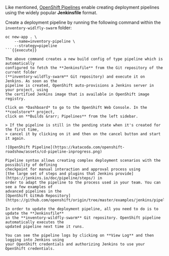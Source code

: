 Like mentioned, [OpenShift Pipelines](https://docs.openshift.com/container-platform/3.7/architecture/core_concepts/builds_and_image_streams.html#pipeline-build) enable creating deployment pipelines using the widely popular **Jenkinsfile** format.


Create a deployment pipeline by running the following command within 
the `inventory-widlfly-swarm` folder:

```
oc new-app . \
    --name=inventory-pipeline \
    --strategy=pipeline
```{{execute}}

The above command creates a new build config of type pipeline which is automatically 
configured to fetch the **Jenkinsfile** from the Git repository of the current folder 
(**inventory-wildfly-swarm** Git repository) and execute it on Jenkins. As soon as the 
pipeline is created, OpenShift auto-provisions a Jenkins server in your project, using 
the certified Jenkins image that is available in OpenShift image registry.

Click on *Dashboard* to go to the OpenShift Web Console. In the **coolstore** project, 
click on **Builds &rarr; Pipelines** from the left sidebar.

> If the pipeline is still in the pending state when it's created for the first time, 
> cancel it by clicking on it and then on the cancel button and start it again.

![OpenShift Pipeline](https://katacoda.com/openshift-roadshow/assets/cd-pipeline-inprogress.png)

Pipeline syntax allows creating complex deployment scenarios with the possibility of defining 
checkpoint for manual interaction and approval process using 
[the large set of steps and plugins that Jenkins provide](https://jenkins.io/doc/pipeline/steps/) in 
order to adapt the pipeline to the process used in your team. You can see a few examples of 
advanced pipelines in the 
[OpenShift GitHub Repository](https://github.com/openshift/origin/tree/master/examples/jenkins/pipeline).

In order to update the deployment pipeline, all you need to do is to update the **Jenkinsfile**
in the **inventory-wildfly-swarm** Git repository. OpenShift pipeline automatically executes the 
updated pipeline next time it runs.

You can see the pipeline logs by clicking on **View Log** and then logging into Jenkins using 
your OpenShift credentials and authorizing Jenkins to use your OpenShift credentials.
